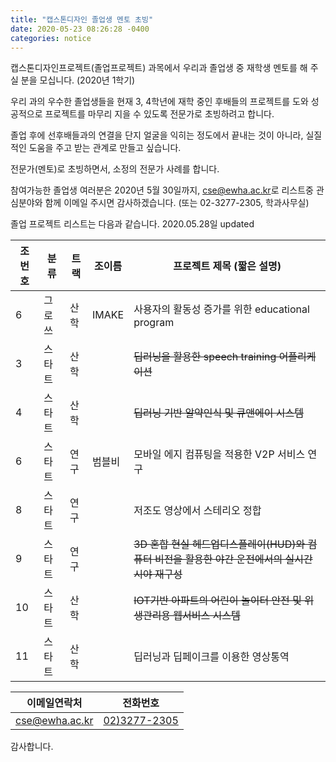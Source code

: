 ```yaml
---
title: "캡스톤디자인 졸업생 멘토 초빙" 
date: 2020-05-23 08:26:28 -0400
categories: notice
---
```


캡스톤디자인프로젝트(졸업프로젝트) 과목에서 우리과 졸업생 중 재학생 멘토를 해 주실 분을 모십니다. (2020년 1학기)

우리 과의 우수한 졸업생들을 현재 3, 4학년에 재학 중인 후배들의 프로젝트를 도와 성공적으로 프로젝트를 마무리 지을 수 있도록 전문가로 초빙하려고 합니다. 

졸업 후에 선후배들과의 연결을 단지 얼굴을 익히는 정도에서 끝내는 것이 아니라, 실질적인 도움을 주고 받는 관계로 만들고 싶습니다. 

전문가(멘토)로 초빙하면서, 소정의 전문가 사례를 합니다. 

참여가능한 졸업생 여러분은 
2020년 5월 30일까지, 
<a href="mailto:cse@ewha.ac.kr?Subject='(졸업생멘토신청)'">cse@ewha.ac.kr</a>로 리스트중 관심분야와 함께 이메일 주시면 감사하겠습니다.
(또는 02-3277-2305, 학과사무실)

졸업 프로젝트 리스트는 다음과 같습니다. 
2020.05.28일 updated

| 조번호 | 분류  | 트랙 | 조이름   | 프로젝트 제목 (짧은 설명)                                         |
| --- | --- | -- | ----- | ------------------------------------------------------- |
| 6   | 그로쓰 | 산학 | IMAKE | 사용자의 활동성 증가를 위한 educational program                     |
| 3   | 스타트 | 산학 |       | <strike>딥러닝을 활용한 speech training 어플리케이션  </strike>                       |
| 4   | 스타트 | 산학 |       | <strike>딥러닝 기반 알약인식 및 큐앤에이 시스템 </strike>                                 |
| 6   | 스타트 | 연구 | 범블비   | 모바일 에지 컴퓨팅을 적용한 V2P 서비스 연구                              |
| 8   | 스타트 | 연구 |       | 저조도 영상에서 스테리오 정합                                        |
| 9   | 스타트 | 연구 |       |<strike> 3D 혼합 현실 헤드업디스플레이(HUD)와 컴퓨터 비전을 활용한 야간 운전에서의 실시간 시야 재구성 </strike>|
| 10  | 스타트 | 산학 |       | <strike>IOT기반 아파트의 어린이 놀이터 안전 및 위생관리용 웹서비스 시스템 </strike>                 |
| 11  | 스타트 | 산학 |       | 딥러닝과 딥페이크를 이용한 영상통역                                     |

| 이메일연락처 | 전화번호 |
|--------|--------|
| <a href="mailto:cse@ewha.ac.kr?Subject='(졸업생멘토신청)'">cse@ewha.ac.kr</a>|<a href='tel:02-3277-2305'>02)3277-2305</a>     |


감사합니다. 